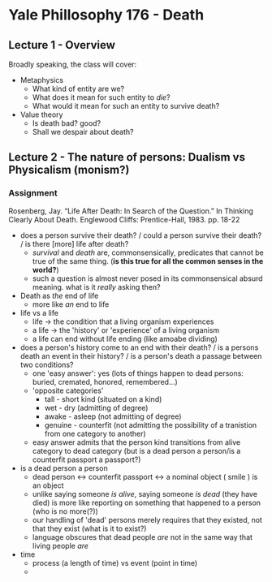 # Yale Phillosophy 176 - Death

## Lecture 1 - Overview
Broadly speaking, the class will cover:
- Metaphysics
	- What kind of entity are we?
	- What does it mean for such entity to _die_?
	- What would it mean for such an entity to survive death?
- Value theory
	- Is death bad? good?
    - Shall we despair about death?

## Lecture 2 - The nature of persons: Dualism vs Physicalism (monism?)
### Assignment
Rosenberg, Jay. “Life After Death: In Search of the Question.” In Thinking Clearly About Death. Englewood Cliffs: Prentice-Hall, 1983. pp. 18-22
- does a person survive their death? / could a person survive their death? / is there [more] life after death?
    - _survival_ and _death_ are, commonsensically, predicates that cannot be true of the same thing. (**is this true for all the common senses in the world?**)
    - such a question is almost never posed in its commonsensical absurd meaning. what is it _really_ asking then?
- Death as _the_ end of life
    - more like _an_ end to life
- life vs a life
    - life -> the condition that a living organism experiences
    - a life -> the 'history' or 'experience' of a living organism
    - a life can end without life ending (like amoabe dividing)
- does a person's history come to an end with their death? / is a persons death an event in their history? / is a person's death a passage between two conditions?
    - one 'easy answer': yes (lots of things happen to dead persons: buried, cremated, honored, remembered...)
    - 'opposite categories'
        - tall - short kind (situated on a kind)
        - wet - dry (admitting of degree)
        - awake - asleep (not admitting of degree)
        - genuine - counterfit (not admitting the possibility of a tranistion from one category to another)
    - easy answer admits that the person kind transitions from alive category to dead category (but is a dead person a person/is a counterfit passport a passport?)
- is a dead person a person
    - dead person <-> counterfit passport <-> a nominal object ( smile ) is an object
    - unlike saying someone _is alive_, saying someone _is dead_ (they have died) is more like reporting on something that happened to a person (who is no more(?))
    - our handling of 'dead' persons merely requires that they existed, not that they exist (what is it to exist?)
    - language obscures that dead people _are_ not in the same way that living people _are_
- time
    - process (a length of time) vs event (point in time)
    -
